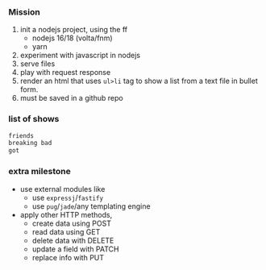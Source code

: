 ### Mission

1. init a nodejs project, using the ff
   - nodejs 16/18 (volta/fnm)
   - yarn
1. experiment with javascript in nodejs
1. serve files
1. play with request response
1. render an html that uses `ul>li` tag to show a list from a text file in bullet form.
1. must be saved in a github repo 


### list of shows
```txt
friends
breaking bad
got
```

### extra milestone
- use external modules like
  - use `expressj`/`fastify`
  - use `pug`/`jade`/any templating engine 
- apply other HTTP methods,
  - create data using POST
  - read data using GET
  - delete data with DELETE
  - update a field with PATCH
  - replace info with PUT
